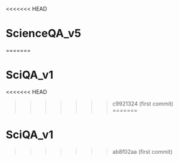 <<<<<<< HEAD
# ScienceQA_v5
=======
# SciQA_v1
<<<<<<< HEAD
>>>>>>> c9921324 (first commit)
=======
# SciQA_v1
>>>>>>> ab8f02aa (first commit)
